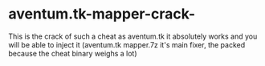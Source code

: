 # aventum.tk-mapper-crack-
This is the crack of such a cheat as aventum.tk it absolutely works and you will be able to inject it 
(aventum.tk mapper.7z it's main fixer, the packed because the cheat binary weighs a lot)
